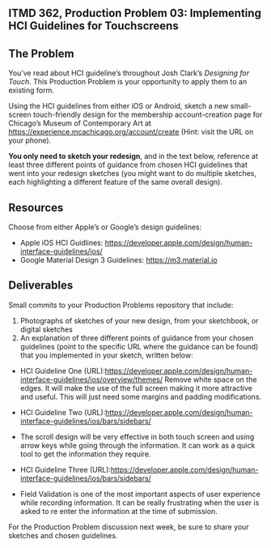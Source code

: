 ## ITMD 362, Production Problem 03: Implementing HCI Guidelines for Touchscreens

## The Problem

You’ve read about HCI guideline’s throughout Josh Clark’s *Designing for Touch*. This Production
Problem is your opportunity to apply them to an existing form.

Using the HCI guidelines from either iOS or Android, sketch a new small-screen touch-friendly design
for the membership account-creation page for Chicago’s Museum of Contemporary Art at https://experience.mcachicago.org/account/create (Hint: visit the URL on your phone).

**You only need to sketch your redesign**, and in the text below, reference at least three different
points of guidance from chosen HCI guidelines that went into your redesign sketches (you might
want to do multiple sketches, each highlighting a different feature of the same overall design).

## Resources

Choose from either Apple’s or Google’s design guidelines:

* Apple iOS HCI Guidlines:
  https://developer.apple.com/design/human-interface-guidelines/ios/
* Google Material Design 3 Guidelines:
  https://m3.material.io

## Deliverables

Small commits to your Production Problems repository that include:

1. Photographs of sketches of your new design, from your sketchbook, or digital sketches
2. An explanation of three different points of guidance from your chosen guidelines (point to the
   specific URL where the guidance can be found) that you implemented in your sketch, written below:

* HCI Guideline One (URL):https://developer.apple.com/design/human-interface-guidelines/ios/overview/themes/
Remove white space on the edges. It will make the use of the full screen making it more attractive and useful.
 This will just need some margins and padding modifications.

* HCI Guideline Two (URL):https://developer.apple.com/design/human-interface-guidelines/ios/bars/sidebars/
* The scroll design will be very effective in both touch screen and using arrow keys while going through the information.
 It can work as a quick tool to get the information they require.

* HCI Guideline Three (URL):https://developer.apple.com/design/human-interface-guidelines/ios/bars/sidebars/
* Field Validation is one of the most important aspects of user experience while recording information. It can be really frustrating when the user is asked to re enter the information at the time of submission.

For the Production Problem discussion next week, be sure to share your sketches and chosen
guidelines.
